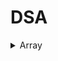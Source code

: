 # DSA

<details>
  <summary>Array</summary>
  | S.No. | Question                                                                   | Solution                           |
  |-------|----------------------------------------------------------------------------|------------------------------------|
  | 1     | [Peak Element](https://practice.geeksforgeeks.org/problems/peak-element/1) | [PeakElement.cpp](PeakElement.cpp) |
  | 2     |                                                                            |                                    |
  |       |                                                                            |                                    |
</details>
